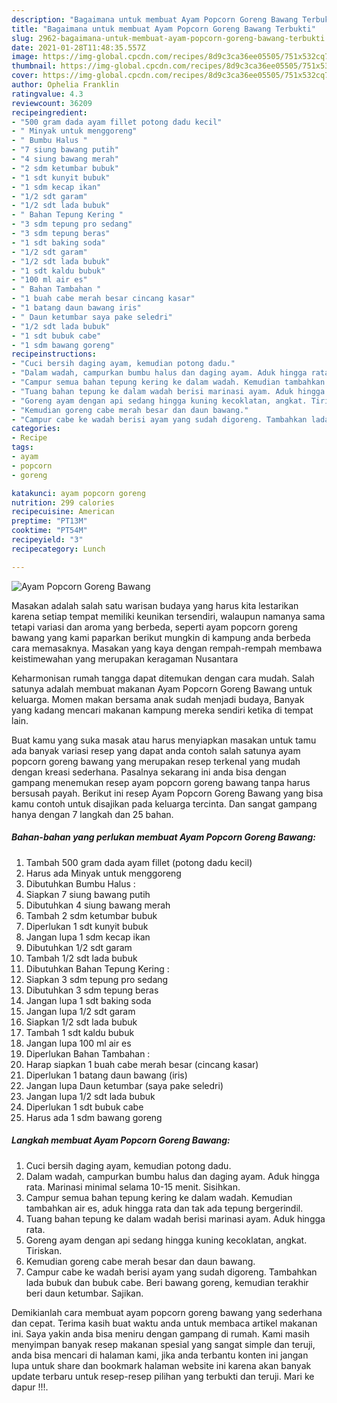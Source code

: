 ```yaml
---
description: "Bagaimana untuk membuat Ayam Popcorn Goreng Bawang Terbukti"
title: "Bagaimana untuk membuat Ayam Popcorn Goreng Bawang Terbukti"
slug: 2962-bagaimana-untuk-membuat-ayam-popcorn-goreng-bawang-terbukti
date: 2021-01-28T11:48:35.557Z
image: https://img-global.cpcdn.com/recipes/8d9c3ca36ee05505/751x532cq70/ayam-popcorn-goreng-bawang-foto-resep-utama.jpg
thumbnail: https://img-global.cpcdn.com/recipes/8d9c3ca36ee05505/751x532cq70/ayam-popcorn-goreng-bawang-foto-resep-utama.jpg
cover: https://img-global.cpcdn.com/recipes/8d9c3ca36ee05505/751x532cq70/ayam-popcorn-goreng-bawang-foto-resep-utama.jpg
author: Ophelia Franklin
ratingvalue: 4.3
reviewcount: 36209
recipeingredient:
- "500 gram dada ayam fillet potong dadu kecil"
- " Minyak untuk menggoreng"
- " Bumbu Halus "
- "7 siung bawang putih"
- "4 siung bawang merah"
- "2 sdm ketumbar bubuk"
- "1 sdt kunyit bubuk"
- "1 sdm kecap ikan"
- "1/2 sdt garam"
- "1/2 sdt lada bubuk"
- " Bahan Tepung Kering "
- "3 sdm tepung pro sedang"
- "3 sdm tepung beras"
- "1 sdt baking soda"
- "1/2 sdt garam"
- "1/2 sdt lada bubuk"
- "1 sdt kaldu bubuk"
- "100 ml air es"
- " Bahan Tambahan "
- "1 buah cabe merah besar cincang kasar"
- "1 batang daun bawang iris"
- " Daun ketumbar saya pake seledri"
- "1/2 sdt lada bubuk"
- "1 sdt bubuk cabe"
- "1 sdm bawang goreng"
recipeinstructions:
- "Cuci bersih daging ayam, kemudian potong dadu."
- "Dalam wadah, campurkan bumbu halus dan daging ayam. Aduk hingga rata. Marinasi minimal selama 10-15 menit. Sisihkan."
- "Campur semua bahan tepung kering ke dalam wadah. Kemudian tambahkan air es, aduk hingga rata dan tak ada tepung bergerindil."
- "Tuang bahan tepung ke dalam wadah berisi marinasi ayam. Aduk hingga rata."
- "Goreng ayam dengan api sedang hingga kuning kecoklatan, angkat. Tiriskan."
- "Kemudian goreng cabe merah besar dan daun bawang."
- "Campur cabe ke wadah berisi ayam yang sudah digoreng. Tambahkan lada bubuk dan bubuk cabe. Beri bawang goreng, kemudian terakhir beri daun ketumbar. Sajikan."
categories:
- Recipe
tags:
- ayam
- popcorn
- goreng

katakunci: ayam popcorn goreng 
nutrition: 299 calories
recipecuisine: American
preptime: "PT13M"
cooktime: "PT54M"
recipeyield: "3"
recipecategory: Lunch

---
```



![Ayam Popcorn Goreng Bawang](https://img-global.cpcdn.com/recipes/8d9c3ca36ee05505/751x532cq70/ayam-popcorn-goreng-bawang-foto-resep-utama.jpg)

Masakan adalah salah satu warisan budaya yang harus kita lestarikan karena setiap tempat memiliki keunikan tersendiri, walaupun namanya sama tetapi variasi dan aroma yang berbeda, seperti ayam popcorn goreng bawang yang kami paparkan berikut mungkin di kampung anda berbeda cara memasaknya. Masakan yang kaya dengan rempah-rempah membawa keistimewahan yang merupakan keragaman Nusantara



Keharmonisan rumah tangga dapat ditemukan dengan cara mudah. Salah satunya adalah membuat makanan Ayam Popcorn Goreng Bawang untuk keluarga. Momen makan bersama anak sudah menjadi budaya, Banyak yang kadang mencari makanan kampung mereka sendiri ketika di tempat lain.

Buat kamu yang suka masak atau harus menyiapkan masakan untuk tamu ada banyak variasi resep yang dapat anda contoh salah satunya ayam popcorn goreng bawang yang merupakan resep terkenal yang mudah dengan kreasi sederhana. Pasalnya sekarang ini anda bisa dengan gampang menemukan resep ayam popcorn goreng bawang tanpa harus bersusah payah.
Berikut ini resep Ayam Popcorn Goreng Bawang yang bisa kamu contoh untuk disajikan pada keluarga tercinta. Dan sangat gampang hanya dengan 7 langkah dan 25 bahan.


<!--inarticleads1-->

##### Bahan-bahan yang perlukan membuat Ayam Popcorn Goreng Bawang:

1. Tambah 500 gram dada ayam fillet (potong dadu kecil)
1. Harus ada  Minyak untuk menggoreng
1. Dibutuhkan  Bumbu Halus :
1. Siapkan 7 siung bawang putih
1. Dibutuhkan 4 siung bawang merah
1. Tambah 2 sdm ketumbar bubuk
1. Diperlukan 1 sdt kunyit bubuk
1. Jangan lupa 1 sdm kecap ikan
1. Dibutuhkan 1/2 sdt garam
1. Tambah 1/2 sdt lada bubuk
1. Dibutuhkan  Bahan Tepung Kering :
1. Siapkan 3 sdm tepung pro sedang
1. Dibutuhkan 3 sdm tepung beras
1. Jangan lupa 1 sdt baking soda
1. Jangan lupa 1/2 sdt garam
1. Siapkan 1/2 sdt lada bubuk
1. Tambah 1 sdt kaldu bubuk
1. Jangan lupa 100 ml air es
1. Diperlukan  Bahan Tambahan :
1. Harap siapkan 1 buah cabe merah besar (cincang kasar)
1. Diperlukan 1 batang daun bawang (iris)
1. Jangan lupa  Daun ketumbar (saya pake seledri)
1. Jangan lupa 1/2 sdt lada bubuk
1. Diperlukan 1 sdt bubuk cabe
1. Harus ada 1 sdm bawang goreng




<!--inarticleads2-->

##### Langkah membuat  Ayam Popcorn Goreng Bawang:

1. Cuci bersih daging ayam, kemudian potong dadu.
1. Dalam wadah, campurkan bumbu halus dan daging ayam. Aduk hingga rata. Marinasi minimal selama 10-15 menit. Sisihkan.
1. Campur semua bahan tepung kering ke dalam wadah. Kemudian tambahkan air es, aduk hingga rata dan tak ada tepung bergerindil.
1. Tuang bahan tepung ke dalam wadah berisi marinasi ayam. Aduk hingga rata.
1. Goreng ayam dengan api sedang hingga kuning kecoklatan, angkat. Tiriskan.
1. Kemudian goreng cabe merah besar dan daun bawang.
1. Campur cabe ke wadah berisi ayam yang sudah digoreng. Tambahkan lada bubuk dan bubuk cabe. Beri bawang goreng, kemudian terakhir beri daun ketumbar. Sajikan.




Demikianlah cara membuat ayam popcorn goreng bawang yang sederhana dan cepat. Terima kasih buat waktu anda untuk membaca artikel makanan ini. Saya yakin anda bisa meniru dengan gampang di rumah. Kami masih menyimpan banyak resep makanan spesial yang sangat simple dan teruji, anda bisa mencari di halaman kami, jika anda terbantu konten ini jangan lupa untuk share dan bookmark halaman website ini karena akan banyak update terbaru untuk resep-resep pilihan yang terbukti dan teruji. Mari ke dapur !!!. 
